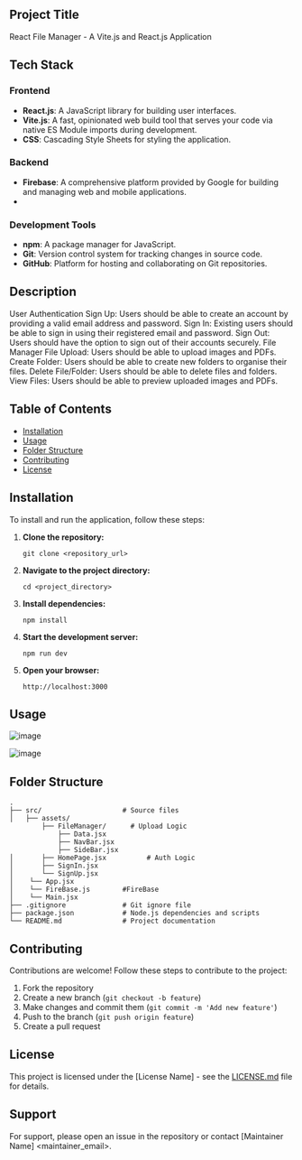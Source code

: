 ## Project Title

React File Manager - A Vite.js and React.js Application

## Tech Stack

### Frontend

- **React.js**: A JavaScript library for building user interfaces.
- **Vite.js**: A fast, opinionated web build tool that serves your code via native ES Module imports during development.
- **CSS**: Cascading Style Sheets for styling the application.

### Backend

- **Firebase**: A comprehensive platform provided by Google for building and managing web and mobile applications.
- 
### Development Tools

- **npm**: A package manager for JavaScript.
- **Git**: Version control system for tracking changes in source code.
- **GitHub**: Platform for hosting and collaborating on Git repositories.

## Description

User Authentication
Sign Up: Users should be able to create an account by providing a valid email address and password.
Sign In: Existing users should be able to sign in using their registered email and password.
Sign Out: Users should have the option to sign out of their accounts securely.
File Manager
File Upload: Users should be able to upload images and PDFs.
Create Folder: Users should be able to create new folders to organise their files.
Delete File/Folder: Users should be able to delete files and folders.
View Files: Users should be able to preview uploaded images and PDFs.

## Table of Contents

- [Installation](#installation)
- [Usage](#usage)
- [Folder Structure](#folder-structure)
- [Contributing](#contributing)
- [License](#license)

## Installation

To install and run the application, follow these steps:

1. **Clone the repository:**

   ```
   git clone <repository_url>
   ```

2. **Navigate to the project directory:**

   ```
   cd <project_directory>
   ```

3. **Install dependencies:**

   ```
   npm install
   ```

4. **Start the development server:**

   ```
   npm run dev
   ```

5. **Open your browser:**

   ```
   http://localhost:3000
   ```

## Usage

![image](https://github.com/AMANMUHAL/Project/assets/101124129/39eea347-bf9d-4158-bbda-bd917e1db8f7)

![image](https://github.com/AMANMUHAL/Project/assets/101124129/b3ab7b77-3929-4d2b-9998-77b729f3513d)


## Folder Structure

```
.
├── src/                    # Source files
│   ├── assets/
        ├── FileManager/      # Upload Logic
            ├── Data.jsx
            ├── NavBar.jsx
            ├── SideBar.jsx         
│       ├── HomePage.jsx          # Auth Logic
│       ├── SignIn.jsx             
│       └── SignUp.jsx           
│    └── App.jsx
│    └── FireBase.js        #FireBase
│    └── Main.jsx
├── .gitignore              # Git ignore file
├── package.json            # Node.js dependencies and scripts
└── README.md               # Project documentation
```

## Contributing

Contributions are welcome! Follow these steps to contribute to the project:

1. Fork the repository
2. Create a new branch (`git checkout -b feature`)
3. Make changes and commit them (`git commit -m 'Add new feature'`)
4. Push to the branch (`git push origin feature`)
5. Create a pull request

## License

This project is licensed under the [License Name] - see the [LICENSE.md](LICENSE.md) file for details.

## Support

For support, please open an issue in the repository or contact [Maintainer Name] <maintainer_email>.
